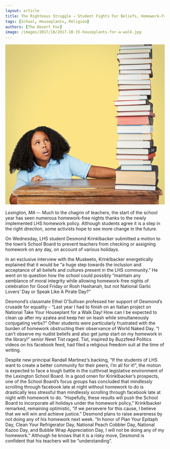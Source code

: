 ```yaml
---
layout: article
title: The Righteous Struggle – Student Fights For Beliefs, Homework-Free Year
tags: [School, Houseplants, Religion]
authors: [The Desert Fox]
image: /images/2017/10/2017-10-15-houseplants-for-a-walk.jpg
---
```

![Krinklbacker inspects the homework he must compelete on Diwali.](/images/2017/10/2017-10-15-tons-of-homework.jpg)

*Lexington, MA* –- Much to the chagrin of teachers, the start of the school year has seen numerous homework-free nights thanks to the newly implemented LHS homework policy. Although students agree it is a step in the right direction, some activists hope to see more change in the future.

On Wednesday, LHS student Desmond Krinklbacker submitted a motion to the town’s School Board to prevent teachers from checking or assigning homework on any day, on account of various holidays.

In an exclusive interview with the Muskeeto, Krinklbacker energetically explained that it would be “a huge step towards the inclusion and acceptance of all beliefs and cultures present in the LHS community.” He went on to question how the school could possibly “maintain any semblance of moral integrity while allowing homework-free nights of celebration for Good Friday or Rosh Hashanah, but not National Garlic Lovers’ Day or Speak Like A Pirate Day?”

Desmond’s classmate Ethel O’Sullivan professed her support of Desmond’s crusade for equality - “Last year I had to finish on an Italian project on National Take Your Houseplant for a Walk Day! How can I be expected to clean up after my azalea and keep her on leash while simultaneously conjugating verbs?” Other students were particularly frustrated with the burden of homework obstructing their observance of World Naked Day. “I can’t observe my nudist beliefs and also get jump start on my homework in the library!” senior Newt Tist raged. Tist, inspired by Buzzfeed Politics videos on his facebook feed, had filed a religious freedom suit at the time of writing.

Despite new principal Randall Martinez’s backing, “If the students of LHS want to create a better community for their peers, I’m all for it!”, the motion is expected to face a tough battle in the cutthroat legislative environment of the Lexington School Board. In a good omen for Krinklbacker’s prospects, one of the School Board’s focus groups has concluded that mindlessly scrolling through facebook late at night without homework to do is drastically less stressful than mindlessly scrolling through facebook late at night with homework to do. “Hopefully, these results will push the School Board to incorporate all holidays under the homework policy,” Krinklbacker remarked, remaining optimistic, “if we persevere for this cause, I believe that we will win and achieve justice.” Desmond plans to raise awareness by not doing any of his homework next week. “In honor of Plan Your Epitaph Day, Clean Your Refrigerator Day, National Peach Cobbler Day, National Kazoo Day, and Bubble Wrap Appreciation Day, I will not be doing any of my homework.” Although he knows that it is a risky move, Desmond is confident that his teachers will be “understanding”.




